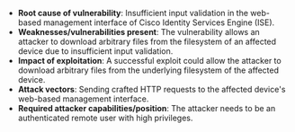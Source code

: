 - **Root cause of vulnerability**: Insufficient input validation in the web-based management interface of Cisco Identity Services Engine (ISE).
- **Weaknesses/vulnerabilities present**:  The vulnerability allows an attacker to download arbitrary files from the filesystem of an affected device due to insufficient input validation.
- **Impact of exploitation**: A successful exploit could allow the attacker to download arbitrary files from the underlying filesystem of the affected device.
- **Attack vectors**: Sending crafted HTTP requests to the affected device's web-based management interface.
- **Required attacker capabilities/position**: The attacker needs to be an authenticated remote user with high privileges.